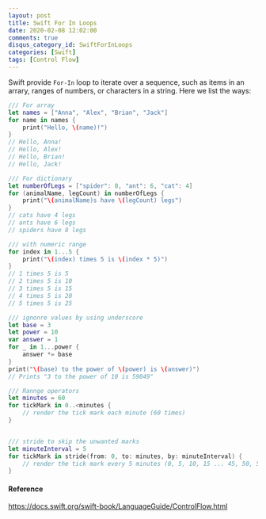 ```yaml
---
layout: post
title: Swift For In Loops
date: 2020-02-08 12:02:00
comments: true
disqus_category_id: SwiftForInLoops
categories: [Swift]
tags: [Control Flow]
---
```


Swift provide `For-In` loop to iterate over a sequence, such as items in an arrary, ranges of numbers, or characters in a string. Here we list the ways:

```swift
/// For array
let names = ["Anna", "Alex", "Brian", "Jack"]
for name in names {
    print("Hello, \(name)!")
}
// Hello, Anna!
// Hello, Alex!
// Hello, Brian!
// Hello, Jack!

/// For dictionary
let numberOfLegs = ["spider": 8, "ant": 6, "cat": 4]
for (animalName, legCount) in numberOfLegs {
    print("\(animalName)s have \(legCount) legs")
}
// cats have 4 legs
// ants have 6 legs
// spiders have 8 legs

/// with numeric range
for index in 1...5 {
    print("\(index) times 5 is \(index * 5)")
}
// 1 times 5 is 5
// 2 times 5 is 10
// 3 times 5 is 15
// 4 times 5 is 20
// 5 times 5 is 25

/// ignonre values by using underscore
let base = 3
let power = 10
var answer = 1
for _ in 1...power {
    answer *= base
}
print("\(base) to the power of \(power) is \(answer)")
// Prints "3 to the power of 10 is 59049"

/// Rannge operators
let minutes = 60
for tickMark in 0..<minutes {
    // render the tick mark each minute (60 times)
}


/// stride to skip the unwanted marks
let minuteInterval = 5
for tickMark in stride(from: 0, to: minutes, by: minuteInterval) {
    // render the tick mark every 5 minutes (0, 5, 10, 15 ... 45, 50, 55)
}
```

#### Reference

<https://docs.swift.org/swift-book/LanguageGuide/ControlFlow.html>
